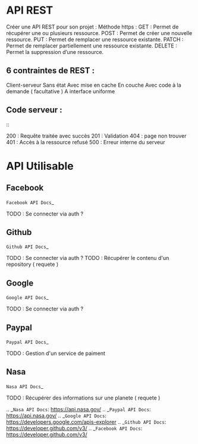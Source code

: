 API REST
===================

Créer une API REST pour son projet  :
Méthode https :
GET : Permet de récupérer une ou plusieurs ressource.
POST : Permet de créer une nouvelle ressource.
PUT : Permet de remplacer une ressource existante.
PATCH : Permet de remplacer partiellement une ressource existante.
DELETE : Permet la suppression d’une ressource.

6 contraintes de REST :
-------------------

Client-serveur
Sans état
Avec mise en cache
En couche
Avec code à la demande ( facultative )
A interface uniforme

Code serveur :
-------------------
::

  200 : Requête traitée avec succès
  201 : Validation
  404 : page non trouver
  401 : Accès à la ressource refusé
  500 : Erreur interne du serveur


API Utilisable
===================


Facebook
-------------------
`Facebook API Docs`_

TODO : Se connecter via auth ?

Github
-------------------
`Github API Docs`_

TODO : Se connecter via auth ?
TODO : Récupérer le contenu d'un repository ( requete )

Google
-------------------
`Google API Docs`_

TODO : Se connecter via auth ?


Paypal
-------------------
`Paypal API Docs`_

TODO : Gestion d'un service de paiment

Nasa
-------------------
`Nasa API Docs`_

TODO : Récupérer des informations sur une planete ( requete )


.. _`Nasa API Docs`: https://api.nasa.gov/
.. _`Paypal API Docs`: https://api.nasa.gov/
.. _`Google API Docs`: https://developers.google.com/apis-explorer
.. _`Github API Docs`: https://developer.github.com/v3/
.. _`Facebook API Docs`: https://developer.github.com/v3/
